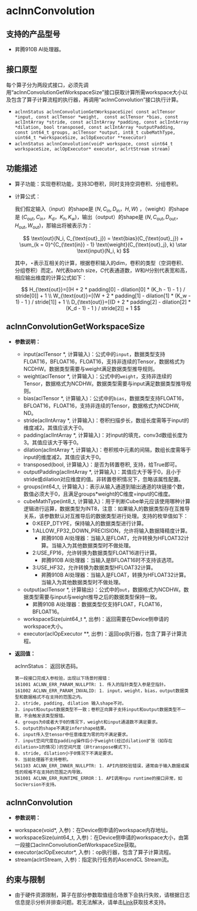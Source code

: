 # aclnnConvolution

## 支持的产品型号
- 昇腾910B AI处理器。

## 接口原型
每个算子分为两段式接口，必须先调用“aclnnConvolutionGetWorkspaceSize”接口获取计算所需workspace大小以及包含了算子计算流程的执行器，再调用“aclnnConvolution”接口执行计算。

* `aclnnStatus aclnnConvolutionGetWorkspaceSize( const aclTensor *input, const aclTensor *weight,  const aclTensor *bias, const aclIntArray *stride, const aclIntArray *padding, const aclIntArray *dilation, bool transposed, const aclIntArray *outputPadding,  const int64_t groups, aclTensor *output, int8_t cubeMathType, uint64_t *workspaceSize, aclOpExecutor **executor)`
* `aclnnStatus aclnnConvolution(void* workspace, const uint64_t workspaceSize, aclOpExecutor* executor, aclrtStream stream)`

## 功能描述

- 算子功能：实现卷积功能，支持3D卷积，同时支持空洞卷积、分组卷积。

- 计算公式：

  我们假定输入（input）的shape是 $(N, C_{\text{in}}, D_{\text{in}}，H, W)$ ，（weight）的shape是 $(C_{\text{out}}, C_{\text{in}}，K_{\text{d}}，K_h, K_w)$，输出（output）的shape是 $(N, C_{\text{out}}, D_{\text{out}}，H_{\text{out}}, W_{\text{out}})$，那输出将被表示为：

  $$
    \text{out}(N_i, C_{\text{out}_j}) = \text{bias}(C_{\text{out}_j}) + \sum_{k = 0}^{C_{\text{in}} - 1} \text{weight}(C_{\text{out}_j}, k) \star \text{input}(N_i, k)
  $$

  其中，$\star$表示互相关的计算，根据卷积输入的dim，卷积的类型（空洞卷积、分组卷积）而定。$N$代表batch size，$C$代表通道数，$W$和$H$分别代表宽和高，相应输出维度的计算公式如下：

  $$
    H_{\text{out}}=[(H + 2 * padding[0] - dilation[0] * (K_h - 1) - 1 ) / stride[0]] + 1 \\
    W_{\text{out}}=[(W + 2 * padding[1] - dilation[1] * (K_w - 1) - 1 ) / stride[1]] + 1 \\
    D_{\text{out}}=[(D + 2 * padding[2] - dilation[2] * (K_d - 1) - 1 ) / stride[2]] + 1
  $$


## aclnnConvolutionGetWorkspaceSize

- **参数说明：**
  * input(aclTensor *, 计算输入)：公式中的`input`，数据类型支持FLOAT16，BFLOAT16，FLOAT16，支持非连续的Tensor，数据格式为NCDHW。数据类型需要与weight满足数据类型推导规则。
  * weight(aclTensor *, 计算输入)：公式中的`weight`，支持非连续的Tensor，数据格式为NCDHW。数据类型需要与input满足数据类型推导规则。
  * bias(aclTensor *, 计算输入)：公式中的`bias`，数据类型支持FLOAT16，BFLOAT16，FLOAT16，支持非连续的Tensor，数据格式为NCDHW, ND。
  * stride(aclIntArray *, 计算输入)：卷积扫描步长，数组长度需等于input的维度减2。其值应该大于0。
  * padding(aclIntArray *, 计算输入)：对input的填充，conv3d数组长度为3。其值应该大于等于0。
  * dilation(aclIntArray *, 计算输入)：卷积核中元素的间隔，数组长度需等于input的维度减2。其值应该大于0。
  * transposed(bool, 计算输入)：是否为转置卷积, 支持，给True即可。
  * outputPadding(aclIntArray *, 计算输入)：其值应大于等于0，且小于stride或dilation对应维度的值。非转置卷积情况下，忽略该属性配置。
  * groups(int64_t, 计算输入)：表示从输入通道到输出通道的块链接个数，数值必须大于0，且满足groups*weight的C维度=input的C维度。
  * cubeMathType(int8_t, 计算输入)：用于判断Cube单元应该使用哪种计算逻辑进行运算，数据类型为INT8，注意：如果输入的数据类型存在互推导关系，该参数默认对互推导后的数据类型进行处理。支持的枚举值如下：
    * 0:KEEP_DTYPE，保持输入的数据类型进行计算。
    * 1:ALLOW_FP32_DOWN_PRECISION，允许将输入数据降精度计算。
      - 昇腾910B AI处理器：当输入是FLOAT，允许转换为HFLOAT32计算。当输入为其他数据类型时不做处理。
    * 2:USE_FP16，允许转换为数据类型FLOAT16进行计算。
      - 昇腾910B AI处理器：当输入是BFLOAT16时不支持该选项。
    * 3:USE_HF32，允许转换为数据类型HFLOAT32计算。
      - 昇腾910B AI处理器：当输入是FLOAT，转换为HFLOAT32计算。当输入为其他数据类型时不做处理。
  * output(aclTensor *, 计算输出)：公式中的`out`，数据格式为NCDHW。数据类型需要与input与weight推导之后的数据类型保持一致。
    - 昇腾910B AI处理器：数据类型仅支持FLOAT，FLOAT16，BFLOAT16。
  * workspaceSize(uint64_t *, 出参)：返回需要在Device侧申请的workspace大小。
  * executor(aclOpExecutor **, 出参)：返回op执行器，包含了算子计算流程。

- **返回值：**

  aclnnStatus： 返回状态码。

  ```
  第一段接口完成入参校验，出现以下场景时报错：
  161001 ACLNN_ERR_PARAM_NULLPTR: 1. 传入的指针类型入参是空指针。
  161002 ACLNN_ERR_PARAM_INVALID: 1. input，weight，bias，output数据类型和数据格式不在支持的范围之内。
  2. stride, padding, dilation 输入shape不对。
  3. input和output数据类型不一致；卷积正向算子支持input和output数据类型不一致，不会触发该类型报错。
  4. groups为0或者大于0的情况下，weight和input通道数不满足要求。
  5. output的shape不满足infershape结果。
  6. input传入空tensor中任意维度为零的均不满足要求。
  7. input空间尺度在padding操作后小于weight(经过dilation扩张（如存在dilation>1的情况）)的空间尺度（非transpose模式下）。
  8. stride, dilation小于0情况下不满足要求。
  9. 当前处理器不支持卷积。
  561103 ACLNN_ERR_INNER_NULLPTR: 1. API内部校验错误，通常由于输入数据或属性的规格不在支持的范围之内导致。
  361001 ACLNN_ERR_RUNTIME_ERROR：1. API调用npu runtime的接口异常，如SocVersion不支持。
  ```


## aclnnConvolution

- **参数说明：**

* workspace(void*, 入参)：在Device侧申请的workspace内存地址。
* workspaceSize(uint64_t, 入参)：在Device侧申请的workspace大小，由第一段接口aclnnConvolutionGetWorkspaceSize获取。
* executor(aclOpExecutor*, 入参)：op执行器，包含了算子计算流程。
* stream(aclrtStream, 入参)：指定执行任务的AscendCL Stream流。

## 约束与限制
- 由于硬件资源限制，算子在部分参数取值组合场景下会执行失败，请根据日志信息提示分析并排查问题。若无法解决，请单击[Link](https://www.hiascend.com/support)获取技术支持。
